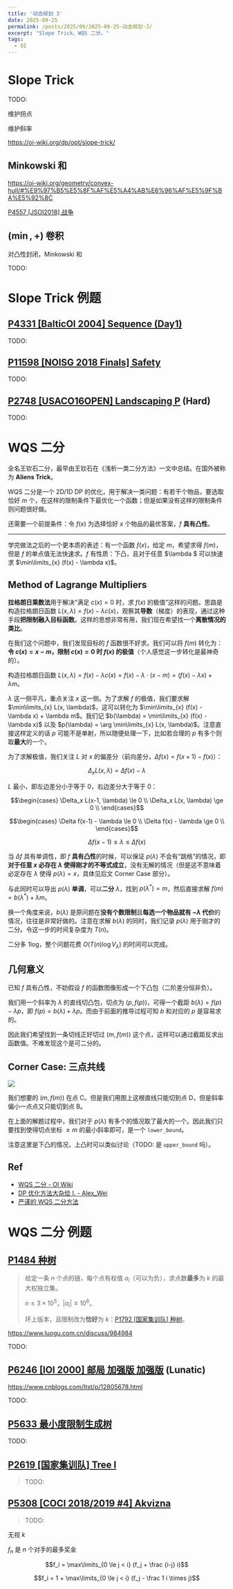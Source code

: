 ```yaml
---
title: '动态规划 3'
date: 2025-09-25
permalink: /posts/2025/09/2025-09-25-动态规划-3/
excerpt: "Slope Trick、WQS 二分。"
tags:
  - OI
---
```


# Slope Trick

TODO:

维护拐点

维护斜率

<https://oi-wiki.org/dp/opt/slope-trick/>

## Minkowski 和

<https://oi-wiki.org/geometry/convex-hull/#%E9%97%B5%E5%8F%AF%E5%A4%AB%E6%96%AF%E5%9F%BA%E5%92%8C>

[P4557 [JSOI2018] 战争](https://www.luogu.com.cn/problem/P4557)

## $(\min, +)$ 卷积

对凸性封闭，Minkowski 和

TODO:

# Slope Trick 例题

## [P4331 [BalticOI 2004] Sequence (Day1)](https://www.luogu.com.cn/problem/P4331)

TODO:

## [P11598 [NOISG 2018 Finals] Safety](https://www.luogu.com.cn/problem/P11598)

TODO:

## [P2748 [USACO16OPEN] Landscaping P](https://www.luogu.com.cn/problem/P2748) (Hard)

TODO:

# WQS 二分

全名王钦石二分，最早由王钦石在《浅析一类二分方法》一文中总结。在国外被称为 **Aliens Trick**。

WQS 二分是一个 2D/1D DP 的优化，用于解决一类问题：有若干个物品，要选取恰好 $m$ 个，在这样的限制条件下最优化一个函数；但是如果没有这样的限制条件则问题很好做。

还需要一个前提条件：令 $f(x)$ 为选择恰好 $x$ 个物品的最优答案，$f$ **具有凸性**。

---

学完做法之后的一个更本质的表述：有一个函数 $f(x)$，给定 $m$，希望求得 $f(m)$，但是 $f$ 的单点值无法快速求。$f$ 有性质：下凸，且对于任意 $\lambda $ 可以快速求 $\min\limits_{x} (f(x) - \lambda x)$。

## Method of Lagrange Multipliers

**拉格朗日乘数法**用于解决“满足 $c(x) = 0$ 时，求 $f(x)$ 的极值”这样的问题。思路是构造拉格朗日函数 $L(x, \lambda) = f(x) - \lambda c(x)$，观察其**导数**（梯度）的表现，通过这种手段**把限制融入目标函数**。这样的思想非常有用，我们现在希望找一个**离散情况的类比**。

在我们这个问题中，我们发现目标的 $f$ 函数很不好求。我们可以将 $f(m)$ 转化为：**令 $c(x) = x - m$，限制 $c(x) = 0$ 时 $f(x)$ 的极值**（个人感觉这一步转化是最神奇的）。

构造拉格朗日函数 $L(x, \lambda) = f(x) - \lambda c(x) = f(x) - \lambda \cdot (x - m) = (f(x) - \lambda x) + \lambda m$。

$\lambda$ 这一侧平凡，重点关注 $x$ 这一侧。为了求解 $f$ 的极值，我们要求解 $\min\limits_{x} L(x, \lambda)$，这可以转化为 $\min\limits_{x} (f(x) - \lambda x) + \lambda m$。我们记 $b(\lambda) = \min\limits_{x} (f(x) - \lambda x)$ 以及 $p(\lambda) = \arg \min\limits_{x} L(x, \lambda)$。注意直接这样定义的话 $p$ 可能不是单射，所以随便处理一下，比如若合理的 $p$ 有多个则取**最大**的一个。

为了求解极值，我们关注 $L$ 对 $x$ 的偏差分（前向差分，$\Delta f(x) = f(x+1) - f(x)$）：

$$\Delta_x L(x, \lambda) = \Delta f(x) - \lambda$$

$L$ 最小，即左边差分小于等于 $0$，右边差分大于等于 $0$：

$$\begin{cases}
    \Delta_x L(x-1, \lambda) \le 0 \\
    \Delta_x L(x, \lambda) \ge 0 \\
\end{cases}$$

$$\begin{cases}
    \Delta f(x-1) - \lambda \le 0 \\
    \Delta f(x) - \lambda \ge 0 \\
\end{cases}$$

$$\Delta f(x-1) \le \lambda \le \Delta f(x)$$

当 $\Delta f$ 具有单调性，即 $f$ **具有凸性**的时候，可以保证 $p(\lambda)$ 不会有“跳格”的情况，即**对于任意 $x$ 必存在 $\lambda$ 使得刚才的不等式成立**，没有无解的情况（但是这不意味着必定存在 $\lambda$ 使得 $p(\lambda) = x$，具体见后文 Corner Case 部分）。

与此同时可以导出 $p(\lambda)$ **单调**，可以**二分** $\lambda$，找到 $p(\lambda^*) = m$，然后直接求解 $f(m) = b(\lambda^*) + \lambda m$。

换一个角度来说，$b(\lambda)$ 是原问题在**没有个数限制**且**每选一个物品就有 $-\lambda$ 代价**的情况，往往是非常好做的。注意在求解 $b(\lambda)$ 的同时，我们记录 $p(\lambda)$ 用于刚才的二分。令这一步的时间复杂度为 $T(n)$。

二分多 1log，整个问题花费 $O(T(n) \log V_\lambda)$ 的时间可以完成。

## 几何意义

已知 $f$ 具有凸性，不妨假设 $f$ 的函数图像形成一个下凸包（二阶差分恒非负）。

我们用一个斜率为 $\lambda$ 的直线切凸包，切点为 $(p, f(p))$，可得一个截距 $b(\lambda) = f(p) - \lambda p$，即 $f(p) = b(\lambda) + \lambda p$。而由于前面的推导过程可知 $b$ 和对应的 $p$ 是容易求的。

因此我们希望找到一条切线正好切过 $(m, f(m))$ 这个点，这样可以通过截距反求出函数值。不难发现这个是可二分的。

## Corner Case: 三点共线

![](https://cdn.luogu.com.cn/upload/image_hosting/fhbr0mnb.png)

我们想要的 $(m, f(m))$ 在点 C。但是我们用图上这根直线只能切到点 D，但是斜率偏小一点点又只能切到点 B。

在上面的解题过程中，我们对于 $p(\lambda)$ 有多个的情况取了最大的一个。因此我们只要找到使得切点坐标 $\ge m$ 的最小斜率即可，是一个 `lower_bound`。

注意这里是下凸的情况，上凸时可以类似讨论（TODO: 是 `upper_bound` 吗）。

## Ref

- [WQS 二分 - OI Wiki](https://oi-wiki.org/dp/opt/wqs-binary-search/)
- [DP 优化方法大杂烩 I. - Alex_Wei](https://www.cnblogs.com/alex-wei/p/DP_Involution.html)
- [严谨的 WQS 二分方法](https://www.luogu.com.cn/article/vsffwrc3)

# WQS 二分 例题

## [P1484 种树](https://www.luogu.com.cn/problem/P1484)

> 给定一条 $n$ 个点的链，每个点有权值 $a_i$（可以为负），求点数**最多**为 $k$ 的最大权独立集。
>
> $n \le 3 \times 10^5$，$\lvert a_i \rvert \le 10^6$。
>
> 环上版本，且限制改为**恰好**为 $k$：[P1792 [国家集训队] 种树](https://www.luogu.com.cn/problem/P1792)。

https://www.luogu.com.cn/discuss/984984

TODO:

## [P6246 [IOI 2000] 邮局 加强版 加强版](https://www.luogu.com.cn/problem/P6246) (Lunatic)

https://www.cnblogs.com/Itst/p/12805678.html

TODO:

## [P5633 最小度限制生成树](https://www.luogu.com.cn/problem/P5633)

TODO:

## [P2619 [国家集训队] Tree I](https://www.luogu.com.cn/problem/P2619)

> TODO:

## [P5308 [COCI 2018/2019 #4] Akvizna](https://www.luogu.com.cn/problem/P5308)

> TODO:

无视 $k$

$f_n$ 是 $n$ 个对手的最多奖金

$$f_i = \max\limits_{0 \le j < i} (f_j + \frac {i-j} i)$$

$$f_i = 1 + \max\limits_{0 \le j < i} (f_j - \frac 1 i \times j)$$

